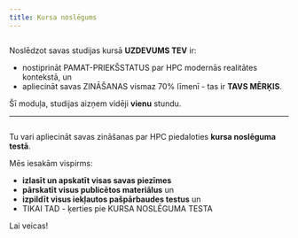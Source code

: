 ```yaml
---
title: Kursa noslēgums
---
```


```attention-note {label: "Tavs uzdevums"}
```

Noslēdzot savas studijas kursā  **UZDEVUMS TEV** ir:
- nostiprināt PAMAT-PRIEKŠSTATUS par HPC modernās realitātes kontekstā, un
- apliecināt savas ZINĀŠANAS vismaz 70% līmenī - tas ir **TAVS MĒRĶIS**.


Šī moduļa, studijas aizņem vidēji **vienu** stundu.


---

```attention-note {label: "Noslēgumā"}
```
Tu vari apliecināt savas zināšanas par HPC piedaloties **kursa noslēguma testā**.  

Mēs iesakām vispirms:
-  **izlasīt un apskatīt visas savas piezīmes** 
-  **pārskatīt visus publicētos materiālus** un 
- **izpildīt visus iekļautos pašpārbaudes testus** un 
- TIKAI TAD - ķerties pie KURSA NOSLĒGUMA TESTA

Lai veicas!
